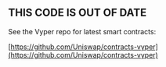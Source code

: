 ## THIS CODE IS OUT OF DATE

See the Vyper repo for latest smart contracts:

[https://github.com/Uniswap/contracts-vyper](https://github.com/Uniswap/contracts-vyper)

